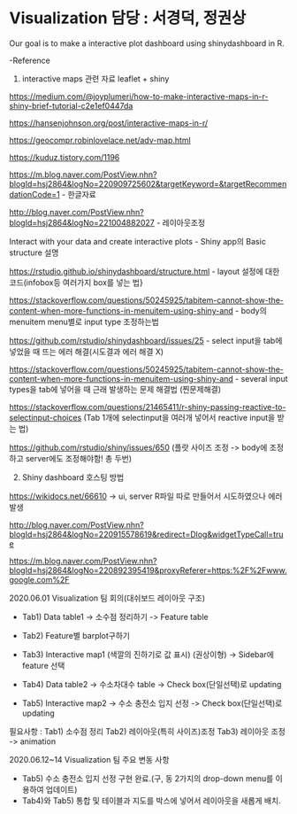 # Visualization 담당 : 서경덕, 정권상

Our goal is to make a interactive plot dashboard using shinydashboard in R.

-Reference
1) interactive maps 관련 자료
leaflet + shiny

https://medium.com/@joyplumeri/how-to-make-interactive-maps-in-r-shiny-brief-tutorial-c2e1ef0447da

https://hansenjohnson.org/post/interactive-maps-in-r/

https://geocompr.robinlovelace.net/adv-map.html

https://kuduz.tistory.com/1196

https://m.blog.naver.com/PostView.nhn?blogId=hsj2864&logNo=220909725602&targetKeyword=&targetRecommendationCode=1 - 한글자료

http://blog.naver.com/PostView.nhn?blogId=hsj2864&logNo=221004882027 - 레이아웃조정

Interact with your data and create interactive plots - Shiny app의 Basic structure 설명

https://rstudio.github.io/shinydashboard/structure.html - layout 설정에 대한 코드(infobox등 여러가지 box를 넣는 법}

https://stackoverflow.com/questions/50245925/tabitem-cannot-show-the-content-when-more-functions-in-menuitem-using-shiny-and - body의 menuitem menu별로 input type 조정하는법

https://github.com/rstudio/shinydashboard/issues/25 - select input을 tab에 넣었을 때 뜨는 에러 해결(시도결과 에러 해결 X)

https://stackoverflow.com/questions/50245925/tabitem-cannot-show-the-content-when-more-functions-in-menuitem-using-shiny-and - several input types을 tab에 넣어을 때 근래 발생하는 문제 해결법 (찐문제해결)

https://stackoverflow.com/questions/21465411/r-shiny-passing-reactive-to-selectinput-choices
(Tab 1개에 selectinput을 여러개 넣어서 reactive input을 받는 법)

https://github.com/rstudio/shiny/issues/650 (플랏 사이즈 조정 -> body에 조정하고 server에도 조정해야함! 총 두번)

2) Shiny dashboard 호스팅 방법

https://wikidocs.net/66610 -> ui, server R파일 따로 만들어서 시도하였으나 에러발생

http://blog.naver.com/PostView.nhn?blogId=hsj2864&logNo=220915578619&redirect=Dlog&widgetTypeCall=true

https://m.blog.naver.com/PostView.nhn?blogId=hsj2864&logNo=220892395419&proxyReferer=https:%2F%2Fwww.google.com%2F


2020.06.01 Visualization 팀 회의(대쉬보드 레이아웃 구조)
- Tab1) Data table1 -> 소수점 정리하기
-> Feature table

- Tab2) Feature별 barplot구하기 

- Tab3) Interactive map1 (색깔의 진하기로 값 표시) (권상이형)
-> Sidebar에 feature 선택

- Tab4) Data table2
-> 수소차대수 table
-> Check box(단일선택)로 updating

- Tab5) Interactive map2
-> 수소 충전소 입지 선정
-> Check box(단일선택)로 updating
 
필요사항 : 
Tab1) 소수점 정리
Tab2) 레이아웃(특히 사이즈)조정
Tab3) 레이아웃 조정
-> animation

2020.06.12~14 Visualization 팀 주요 변동 사항
- Tab5) 수소 충전소 입지 선정 구현 완료.(구, 동 2가지의 drop-down menu를 이용하여 업데이트)
- Tab4)와 Tab5) 통합 및 테이블과 지도를 박스에 넣어서 레이아웃을 새롭게 배치.
